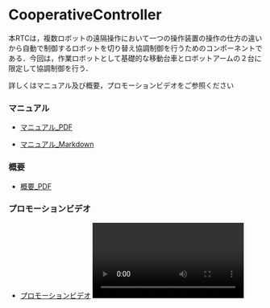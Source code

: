 # CooperativeController

本RTCは，複数ロボットの遠隔操作において一つの操作装置の操作の仕方の違いから自動で制御するロボットを切り替え協調制御を行うためのコンポーネントである．今回は，作業ロボットとして基礎的な移動台車とロボットアームの２台に限定して協調制御を行う．

詳しくはマニュアル及び概要，プロモーションビデオをご参照ください

### マニュアル
- [マニュアル_PDF](https://github.com/YutaNaito/CooperativeController/blob/master/%E3%83%9E%E3%83%8B%E3%83%A5%E3%82%A2%E3%83%AB/%E8%A4%87%E6%95%B0%E3%83%AD%E3%83%9C%E3%83%83%E3%83%88%E3%81%AE%E3%81%9F%E3%82%81%E3%81%AE%E5%8D%94%E8%AA%BF%E5%88%B6%E5%BE%A1RTC%E3%83%9E%E3%83%8B%E3%83%A5%E3%82%A2%E3%83%AB(2E1-05).pdf)

- [マニュアル_Markdown](https://github.com/YutaNaito/CooperativeController/blob/master/%E3%83%9E%E3%83%8B%E3%83%A5%E3%82%A2%E3%83%AB/CooperativeControllerRTC_Manual.md)

### 概要
- [概要_PDF](https://github.com/YutaNaito/CooperativeController/blob/master/%E6%A6%82%E8%A6%81/%E8%A4%87%E6%95%B0%E3%83%AD%E3%83%9C%E3%83%83%E3%83%88%E3%81%AE%E3%81%9F%E3%82%81%E3%81%AE%E5%8D%94%E8%AA%BF%E5%88%B6%E5%BE%A1RTC%E6%A6%82%E8%A6%81(2E1-05).pdf)


### プロモーションビデオ
- [プロモーションビデオ](https://github.com/YutaNaito/CooperativeController/blob/master/%E3%83%97%E3%83%AD%E3%83%A2%E3%83%BC%E3%82%B7%E3%83%A7%E3%83%B3%E3%83%93%E3%83%87%E3%82%AA/CooperativeControllerDemo.mp4)
<video src="https://github.com/YutaNaito/CooperativeController/blob/master/%E3%83%97%E3%83%AD%E3%83%A2%E3%83%BC%E3%82%B7%E3%83%A7%E3%83%B3%E3%83%93%E3%83%87%E3%82%AA/CooperativeControllerDemo.mp4" controls></video>
